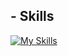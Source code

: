 ## - Skills

[![My Skills](https://go-skill-icons.vercel.app/api/icons?i=js,html,css,php,codeigniter,arduino,git,laravel,mysql,vscode,wordpress)](https://skillicons.dev)
